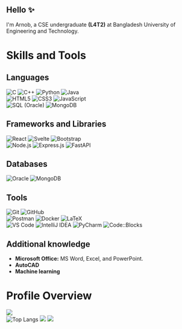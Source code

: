 ## Hello ✨

<!--

Here are some ideas to get you started:

- 🔭 I’m currently working on ...
- 🌱 I’m currently learning ...
- 👯 I’m looking to collaborate on ...
- 🤔 I’m looking for help with ...
- 💬 Ask me about ...
- 📫 How to reach me: ...
- 😄 Pronouns: ...
- ⚡ Fun fact: ...
-->

I'm Arnob, a CSE undergraduate **(L4T2)** at Bangladesh University of Engineering and Technology.
# Skills and Tools

## **Languages**
![C](https://img.shields.io/badge/-C-A8B9CC?style=flat-square&logo=c&logoColor=white)
![C++](https://img.shields.io/badge/-C++-00599C?style=flat-square&logo=c%2B%2B&logoColor=white)
![Python](https://img.shields.io/badge/-Python-3776AB?style=flat-square&logo=python&logoColor=white)
![Java](https://img.shields.io/badge/-Java-007396?style=flat-square&logo=java&logoColor=white)  
![HTML5](https://img.shields.io/badge/-HTML5-E34F26?style=flat-square&logo=html5&logoColor=white)
![CSS3](https://img.shields.io/badge/-CSS3-1572B6?style=flat-square&logo=css3&logoColor=white)
![JavaScript](https://img.shields.io/badge/-JavaScript-F7DF1E?style=flat-square&logo=javascript&logoColor=black)  
![SQL (Oracle)](https://img.shields.io/badge/-Oracle%20SQL-F80000?style=flat-square&logo=oracle&logoColor=white)
![MongoDB](https://img.shields.io/badge/-MongoDB-47A248?style=flat-square&logo=mongodb&logoColor=white)  


## **Frameworks and Libraries**
![React](https://img.shields.io/badge/-React-61DAFB?style=flat-square&logo=react&logoColor=black)
![Svelte](https://img.shields.io/badge/-SvelteKit-FF3E00?style=flat-square&logo=svelte&logoColor=white)
![Bootstrap](https://img.shields.io/badge/-Bootstrap-7952B3?style=flat-square&logo=bootstrap&logoColor=white)  
![Node.js](https://img.shields.io/badge/-Node.js-43853D?style=flat-square&logo=node.js&logoColor=white)
![Express.js](https://img.shields.io/badge/-Express.js-404D59?style=flat-square&logo=express&logoColor=white)
![FastAPI](https://img.shields.io/badge/-FastAPI-009688?style=flat-square&logo=fastapi&logoColor=white)


## **Databases**
![Oracle](https://img.shields.io/badge/-Oracle-F80000?style=flat-square&logo=oracle&logoColor=white)
![MongoDB](https://img.shields.io/badge/-MongoDB-47A248?style=flat-square&logo=mongodb&logoColor=white)


## **Tools**
![Git](https://img.shields.io/badge/-Git-F05032?style=flat-square&logo=git&logoColor=white)
![GitHub](https://img.shields.io/badge/-GitHub-181717?style=flat-square&logo=github&logoColor=white)  
![Postman](https://img.shields.io/badge/-Postman-FF6C37?style=flat-square&logo=postman&logoColor=white)
![Docker](https://img.shields.io/badge/-Docker-2496ED?style=flat-square&logo=docker&logoColor=white)
![LaTeX](https://img.shields.io/badge/-LaTeX-008080?style=flat-square&logo=latex&logoColor=white)   
![VS Code](https://img.shields.io/badge/-VS%20Code-007ACC?style=flat-square&logo=visual-studio-code&logoColor=white)
![IntelliJ IDEA](https://img.shields.io/badge/-IntelliJ%20IDEA-000000?style=flat-square&logo=intellij-idea&logoColor=white)
![PyCharm](https://img.shields.io/badge/-PyCharm-000000?style=flat-square&logo=pycharm&logoColor=white)
![Code::Blocks](https://img.shields.io/badge/-Code::Blocks-007ACC?style=flat-square&logo=c%2B%2B&logoColor=white)


## **Additional knowledge**
- **Microsoft Office:** MS Word, Excel, and PowerPoint.  
- **AutoCAD**
- **Machine learning**  


# Profile Overview

![](https://github-readme-stats.vercel.app/api?username=Arnob000&count_private=true&show_icons=true&theme=github)<br />
![Top Langs](https://github-readme-stats.vercel.app/api/top-langs/?username=Arnob000&langs_count=10&hide=EJS,CSS,Shell,Gnuplot&layout=compact&theme=github)
![](http://github-profile-summary-cards.vercel.app/api/cards/repos-per-language?username=Arnob000&theme=github&exclude=EJS,CSS,Shell,Gnuplot) 
![](http://github-profile-summary-cards.vercel.app/api/cards/most-commit-language?username=Arnob000&theme=github&exclude=EJS,CSS,Shell,Gnuplot)
